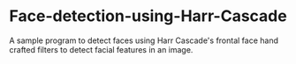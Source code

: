 # Face-detection-using-Harr-Cascade
A sample program to detect faces using Harr Cascade's frontal face hand crafted filters to detect facial features in an image.
